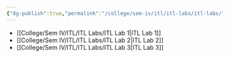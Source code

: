 ```yaml
---
{"dg-publish":true,"permalink":"/college/sem-iv/itl/itl-labs/itl-labs/"}
---
```



- [[College/Sem IV/ITL/ITL Labs/ITL Lab 1\|ITL Lab 1]]
- [[College/Sem IV/ITL/ITL Labs/ITL Lab 2\|ITL Lab 2]]
- [[College/Sem IV/ITL/ITL Labs/ITL Lab 3\|ITL Lab 3]]


